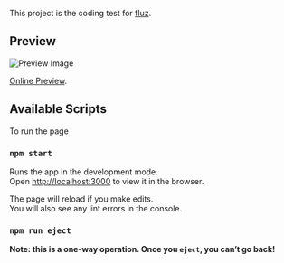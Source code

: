 This project is the coding test for [fluz](https://fluz.app/).

## Preview

![Preview Image](https://www.dropbox.com/s/g26k7i76gz3ffra/Screen%20Shot%202019-03-09%20at%207.24.54%20PM.png?dl=0)

[Online Preview](https://fluz.app/).

## Available Scripts

To run the page

### `npm start`

Runs the app in the development mode.<br>
Open [http://localhost:3000](http://localhost:3000) to view it in the browser.

The page will reload if you make edits.<br>
You will also see any lint errors in the console.

### `npm run eject`

**Note: this is a one-way operation. Once you `eject`, you can’t go back!**
